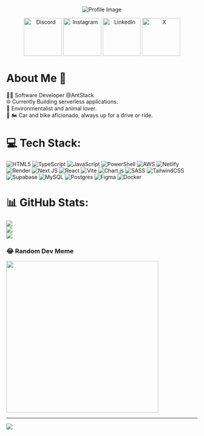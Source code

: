 <div align="center">
  <img src="https://camo.githubusercontent.com/14b3dea814817c13a461bee1a273ad6c79ca1b01087fd28457c3de207fba7d31/68747470733a2f2f6d656469612e67697068792e636f6d2f6d656469612f627273454f314a617942566a612f67697068792e676966" alt="Profile Image">
</div>

<div align="center">
  <p align="center">
    <a href="https://discord.gg/mohammedkhan_43213"><img src="https://img.shields.io/badge/Discord-%237289DA.svg?logo=discord&logoColor=white" alt="Discord" width="100"></a>
    <a href="https://instagram.com/mohd_khan09"><img src="https://img.shields.io/badge/Instagram-%23E4405F.svg?logo=Instagram&logoColor=white" alt="Instagram" width="100"></a>
    <a href="https://linkedin.com/in/mohammed-khan-627402203"><img src="https://img.shields.io/badge/LinkedIn-%230077B5.svg?logo=linkedin&logoColor=white" alt="LinkedIn" width="100"></a>
    <a href="https://x.com/@MohammedKh35842"><img src="https://img.shields.io/badge/X-black.svg?logo=X&logoColor=white" alt="X" width="100"></a>
  </p>
</div>


# About Me 📝
👨‍💻 Software Developer @AntStack<br>🌐 Currently Building serverless applications.<br>🌱 Environmentalist and animal lover.<br>🚗 🏍️ Car and bike aficionado, always up for a drive or ride.

# 💻 Tech Stack:
![HTML5](https://img.shields.io/badge/html5-%23E34F26.svg?style=for-the-badge&logo=html5&logoColor=white) ![TypeScript](https://img.shields.io/badge/typescript-%23007ACC.svg?style=for-the-badge&logo=typescript&logoColor=white) ![JavaScript](https://img.shields.io/badge/javascript-%23323330.svg?style=for-the-badge&logo=javascript&logoColor=%23F7DF1E) ![PowerShell](https://img.shields.io/badge/PowerShell-%235391FE.svg?style=for-the-badge&logo=powershell&logoColor=white) ![AWS](https://img.shields.io/badge/AWS-%23FF9900.svg?style=for-the-badge&logo=amazon-aws&logoColor=white) ![Netlify](https://img.shields.io/badge/netlify-%23000000.svg?style=for-the-badge&logo=netlify&logoColor=#00C7B7) ![Render](https://img.shields.io/badge/Render-%46E3B7.svg?style=for-the-badge&logo=render&logoColor=white) ![Next JS](https://img.shields.io/badge/Next-black?style=for-the-badge&logo=next.js&logoColor=white) ![React](https://img.shields.io/badge/react-%2320232a.svg?style=for-the-badge&logo=react&logoColor=%2361DAFB) ![Vite](https://img.shields.io/badge/vite-%23646CFF.svg?style=for-the-badge&logo=vite&logoColor=white) ![Chart.js](https://img.shields.io/badge/chart.js-F5788D.svg?style=for-the-badge&logo=chart.js&logoColor=white) ![SASS](https://img.shields.io/badge/SASS-hotpink.svg?style=for-the-badge&logo=SASS&logoColor=white) ![TailwindCSS](https://img.shields.io/badge/tailwindcss-%2338B2AC.svg?style=for-the-badge&logo=tailwind-css&logoColor=white) ![Supabase](https://img.shields.io/badge/Supabase-3ECF8E?style=for-the-badge&logo=supabase&logoColor=white) ![MySQL](https://img.shields.io/badge/mysql-%2300000f.svg?style=for-the-badge&logo=mysql&logoColor=white) ![Postgres](https://img.shields.io/badge/postgres-%23316192.svg?style=for-the-badge&logo=postgresql&logoColor=white) ![Figma](https://img.shields.io/badge/figma-%23F24E1E.svg?style=for-the-badge&logo=figma&logoColor=white) ![Docker](https://img.shields.io/badge/docker-%230db7ed.svg?style=for-the-badge&logo=docker&logoColor=white)
# 📊 GitHub Stats:
![](https://github-readme-stats.vercel.app/api?username=mohd-khan09&theme=dark&hide_border=false&include_all_commits=false&count_private=false)<br/>
![](https://github-readme-streak-stats.herokuapp.com/?user=mohd-khan09&theme=dark&hide_border=false)<br/>
![](https://github-readme-stats.vercel.app/api/top-langs/?username=mohd-khan09&theme=dark&hide_border=false&include_all_commits=false&count_private=false&layout=compact)

### 😂 Random Dev Meme
<img src='https://randommeme-five.vercel.app/' style="height: 400px;"/>

---
[![](https://visitcount.itsvg.in/api?id=mohd-khan09&icon=0&color=0)](https://visitcount.itsvg.in)

<!-- Proudly created with GPRM ( https://gprm.itsvg.in ) -->
